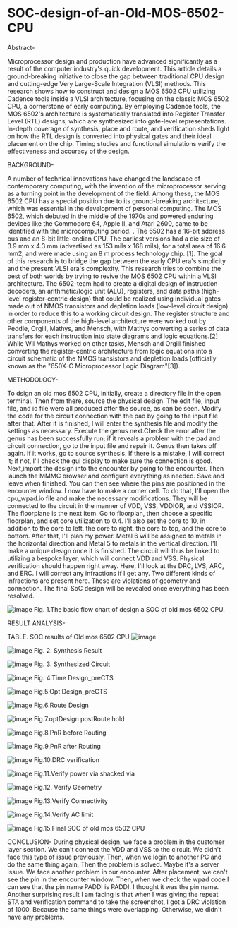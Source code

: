 # SOC-design-of-an-Old-MOS-6502-CPU

Abstract- 

Microprocessor design and production have advanced significantly as a result of the computer industry's quick development. This article details a ground-breaking initiative to close the gap between traditional CPU design and cutting-edge Very Large-Scale Integration (VLSI) methods. This research shows how to construct and design a MOS 6502 CPU utilizing Cadence tools inside a VLSI architecture, focusing on the classic MOS 6502 CPU, a cornerstone of early computing.  By employing Cadence tools, the MOS 6502's architecture is systematically translated into Register Transfer Level (RTL) designs, which are synthesized into gate-level representations. In-depth coverage of synthesis, place and route, and verification sheds light on how the RTL design is converted into physical gates and their ideal placement on the chip. Timing studies and functional simulations verify the effectiveness and accuracy of the design. 


BACKGROUND-

A number of technical innovations have changed the landscape of contemporary computing, with the invention of the microprocessor serving as a turning point in the development of the field. Among these, the MOS 6502 CPU has a special position due to its ground-breaking architecture, which was essential in the development of personal computing. The MOS 6502, which debuted in the middle of the 1970s and powered enduring devices like the Commodore 64, Apple II, and Atari 2600, came to be identified with the microcomputing period. . The 6502 has a 16-bit address bus and an 8-bit little-endian CPU. The earliest versions had a die size of 3.9 mm x 4.3 mm (advertised as 153 mils x 168 mils), for a total area of 16.6 mm2, and were made using an 8 m process technology chip. [1]. The goal of this research is to bridge the gap between the early CPU era's simplicity and the present VLSI era's complexity. This research tries to combine the best of both worlds by trying to revive the MOS 6502 CPU within a VLSI architecture. The 6502-team had to create a digital design of instruction decoders, an arithmetic/logic unit (ALU), registers, and data paths (high-level register-centric design) that could be realized using individual gates made out of NMOS transistors and depletion loads (low-level circuit design) in order to reduce this to a working circuit design. The register structure and other components of the high-level architecture were worked out by Peddle, Orgill, Mathys, and Mensch, with Mathys converting a series of data transfers for each instruction into state diagrams and logic equations.[2] While Wil Mathys worked on other tasks, Mensch and Orgill finished converting the register-centric architecture from logic equations into a circuit schematic of the NMOS transistors and depletion loads (officially known as the "650X-C Microprocessor Logic Diagram"[3]).


METHODOLOGY-

To dsign an old mos 6502 CPU, initially, create a directory file in the open terminal. Then from there, source the physical design. The edit file, input file, and io file were all produced after the source, as can be seen. Modify the code for the circuit connection with the pad by going to the input file after that. After it is finished, I will enter the synthesis file and modify the settings as necessary. Execute the genus next.Check the error after the genus has been successfully run; if it reveals a problem with the pad and circuit connection, go to the input file and repair it. Genus then takes off again. If it works, go to source synthesis. If there is a mistake, I will correct it; if not, I'll check the gui display to make sure the connection is good. Next,import the design into the encounter by going to the encounter. Then launch the MMMC browser and configure everything as needed. Save and leave when finished. You can then see where the pins are positioned in the encounter window. I now have to make a corner cell. To do that, I'll open the cpu_wpad.io file and make the necessary modifications. They will be connected to the circuit in the manner of VDD, VSS, VDDIOR, and VSSIOR. The floorplane is the next item. Go to floorplan, then choose a specific floorplan, and set core utilization to 0.4. I'll also set the core to 10, in addition to the core to left, the core to right, the core to top, and the core to bottom. After that, I'll plan my power. Metal 6 will be assigned to metals in the horizontal direction and Metal 5 to metals in the vertical direction. I'll make a unique design once it is finished. The circuit will thus be linked to utilizing a bespoke layer, which will connect VDD and VSS. Physical verification should happen right away. Here, I'll look at the DRC, LVS, ARC, and ERC. I will correct any infractions if I get any. Two different kinds of infractions are present here. These are violations of geometry and connection. The final SoC design will be revealed once everything has been resolved.

![image](https://github.com/johir95/SOC-design-of-an-Old-MOS-6502-CPU/assets/90377555/2850f33f-984b-4f26-bfef-006f25557549)
Fig. 1.The basic flow chart of design a SOC of old mos 6502 CPU.



RESULT ANALYSIS-

TABLE. SOC results of Old mos 6502 CPU
![image](https://github.com/johir95/SOC-design-of-an-Old-MOS-6502-CPU/assets/90377555/258287f7-c548-46bd-a62d-72598acaa6b1)



![image](https://github.com/johir95/SOC-design-of-an-Old-MOS-6502-CPU/assets/90377555/37b6bf28-7fd6-48d5-a424-c7ef992932c9)
Fig. 2. Synthesis Result




![image](https://github.com/johir95/SOC-design-of-an-Old-MOS-6502-CPU/assets/90377555/aff4263e-a967-428f-af1d-5ffbedd25ccf)
Fig. 3. Synthesized Circuit



![image](https://github.com/johir95/SOC-design-of-an-Old-MOS-6502-CPU/assets/90377555/25fcf79c-274b-4c83-8be5-1d989262af02)
Fig. 4.Time Design_preCTS


![image](https://github.com/johir95/SOC-design-of-an-Old-MOS-6502-CPU/assets/90377555/65a606ff-9a57-4983-9134-d16f9c2e82c1)
Fig.5.Opt Design_preCTS



![image](https://github.com/johir95/SOC-design-of-an-Old-MOS-6502-CPU/assets/90377555/6c7343be-d4fa-4bec-8061-cba73e501090)
 Fig.6.Route Design




![image](https://github.com/johir95/SOC-design-of-an-Old-MOS-6502-CPU/assets/90377555/ef166985-394b-4002-bff1-bd58da4e1595)
Fig.7.optDesign postRoute hold 


![image](https://github.com/johir95/SOC-design-of-an-Old-MOS-6502-CPU/assets/90377555/63f2b1c0-2cb5-4584-877b-7f285d135695)
Fig.8.PnR before Routing



![image](https://github.com/johir95/SOC-design-of-an-Old-MOS-6502-CPU/assets/90377555/f097e81f-4ea7-4760-8621-844fb5d43654)
Fig.9.PnR after Routing



![image](https://github.com/johir95/SOC-design-of-an-Old-MOS-6502-CPU/assets/90377555/5c1a71b1-20b5-4c5f-90d1-dd0e72298016)
Fig.10.DRC verification



![image](https://github.com/johir95/SOC-design-of-an-Old-MOS-6502-CPU/assets/90377555/e597bd2b-120d-4921-a004-ce6081261873)
Fig.11.Verify power via shacked via




![image](https://github.com/johir95/SOC-design-of-an-Old-MOS-6502-CPU/assets/90377555/57e47442-c6ab-4c04-8e8a-08fbcbe8fa11)
Fig.12. Verify Geometry



![image](https://github.com/johir95/SOC-design-of-an-Old-MOS-6502-CPU/assets/90377555/3862137d-eb17-472e-bf34-1a2c3b502c85)
 Fig.13.Verify Connectivity
 


 ![image](https://github.com/johir95/SOC-design-of-an-Old-MOS-6502-CPU/assets/90377555/28eb016d-299a-4f6b-b48f-182cc8a8d829)
Fig.14.Verify AC limit




![image](https://github.com/johir95/SOC-design-of-an-Old-MOS-6502-CPU/assets/90377555/29dafd02-3870-4b44-99d4-65c16ec2be4a)
Fig.15.Final SOC of old  mos 6502 CPU 



CONCLUSION-
During physical design, we face a problem in the customer layer section. We can't connect the VDD and VSS to the circuit. We didn't face this type of issue previously. Then, when we login to another PC and do the same thing again, Then the problem is solved. Maybe it's a server issue. We face another problem in our encounter. After placement, we can't see the pin in the encounter window. Then, when we check the wpad code.I can see that the pin name PADDI is PADDI. I thought it was the pin name. Another surprising result I am facing is that when I was giving the repeat STA and verification command to take the screenshot, I got a DRC violation of 1000. Because the same things were overlapping. Otherwise, we didn't have any problems.


